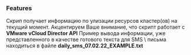 ### Features
Скрип получает информацию по улизации ресурсов кластер(ов)  на текущий момент.
Акцентируем Ваше внимание, что скрипт работает с **VMware vCloud Director API** 
Пример вывода информации, уже представленного в качестве готового текста для SMS \ письма находиться в файле **daily_sms_07.02.22_EXAMPLE.txt**